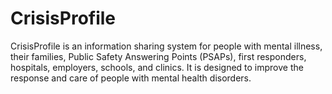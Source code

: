 # CrisisProfile

CrisisProfile is an information sharing system for people with mental illness, their families, Public Safety Answering Points (PSAPs), first responders, hospitals, employers, schools, and clinics. It is designed to improve the response and care of people with mental health disorders.
